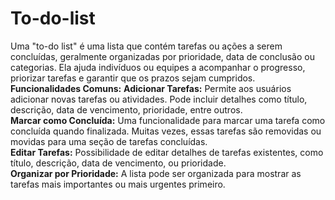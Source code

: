 # To-do-list
Uma "to-do list" é uma lista que contém tarefas ou ações a serem concluídas, geralmente organizadas por prioridade, data de conclusão ou categorias. Ela ajuda indivíduos ou equipes a acompanhar o progresso, priorizar tarefas e garantir que os prazos sejam cumpridos.
**Funcionalidades Comuns:**
**Adicionar Tarefas:** Permite aos usuários adicionar novas tarefas ou atividades. Pode incluir detalhes como título, descrição, data de vencimento, prioridade, entre outros.<br/>
**Marcar como Concluída:** Uma funcionalidade para marcar uma tarefa como concluída quando finalizada. Muitas vezes, essas tarefas são removidas ou movidas para uma seção de tarefas concluídas.<br/>
**Editar Tarefas:** Possibilidade de editar detalhes de tarefas existentes, como título, descrição, data de vencimento, ou prioridade.<br/>
**Organizar por Prioridade:** A lista pode ser organizada para mostrar as tarefas mais importantes ou mais urgentes primeiro.<br/>

